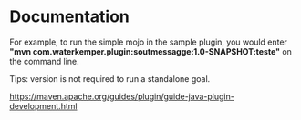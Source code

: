 **Documentation**
==
  For example, to run the simple mojo in the sample plugin, you would enter **"mvn com.waterkemper.plugin:soutmessagge:1.0-SNAPSHOT:teste"** on the command line.

  Tips: version is not required to run a standalone goal.

https://maven.apache.org/guides/plugin/guide-java-plugin-development.html
